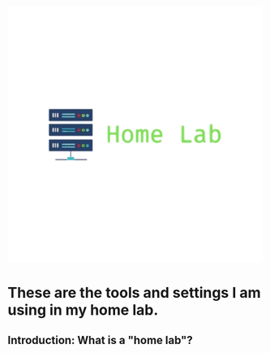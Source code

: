 <p align="center">
  <img src="./assets/home-lab copy.png" />
</p>

# These are the tools and settings I am using in my home lab.

## Introduction: What is a "home lab"?